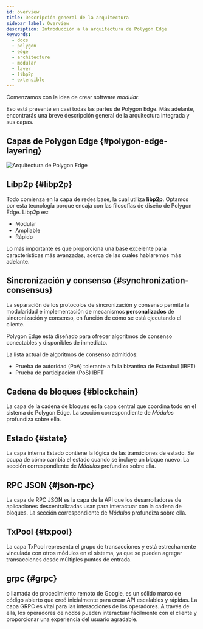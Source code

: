 ```yaml
---
id: overview
title: Descripción general de la arquitectura
sidebar_label: Overview
description: Introducción a la arquitectura de Polygon Edge
keywords:
  - docs
  - polygon
  - edge
  - architecture
  - modular
  - layer
  - libp2p
  - extensible
---
```


Comenzamos con la idea de crear software *modular*.

Eso está presente en casi todas las partes de Polygon Edge. Más adelante, encontrarás una breve descripción general de la
arquitectura integrada y sus capas.

## Capas de Polygon Edge {#polygon-edge-layering}

![Arquitectura de Polygon Edge](/img/edge/Architecture.jpg)

## Libp2p {#libp2p}

Todo comienza en la capa de redes base, la cual utiliza **libp2p**. Optamos por esta tecnología porque
encaja con las filosofías de diseño de Polygon Edge. Libp2p es:

- Modular
- Ampliable
- Rápido

Lo más importante es que proporciona una base excelente para características más avanzadas, acerca de las cuales hablaremos más adelante.


## Sincronización y consenso {#synchronization-consensus}
La separación de los protocolos de sincronización y consenso permite la modularidad e implementación de mecanismos **personalizados** de sincronización y consenso, en función de cómo se está ejecutando el cliente.

Polygon Edge está diseñado para ofrecer algoritmos de consenso conectables y disponibles de inmediato.

La lista actual de algoritmos de consenso admitidos:

* Prueba de autoridad (PoA) tolerante a falla bizantina de Estambul (IBFT)
* Prueba de participación (PoS) IBFT

## Cadena de bloques {#blockchain}
La capa de la cadena de bloques es la capa central que coordina todo en el sistema de Polygon Edge. La sección correspondiente de *Módulos* profundiza sobre ella.

## Estado {#state}
La capa interna Estado contiene la lógica de las transiciones de estado. Se ocupa de cómo cambia el estado cuando se incluye un bloque nuevo. La sección correspondiente de *Módulos* profundiza sobre ella.

## RPC JSON {#json-rpc}
La capa de RPC JSON es la capa de la API que los desarrolladores de aplicaciones descentralizadas usan para interactuar con la cadena de bloques. La sección correspondiente de *Módulos* profundiza sobre ella.

## TxPool {#txpool}
La capa TxPool representa el grupo de transacciones y está estrechamente vinculada con otros módulos en el sistema, ya que se pueden agregar transacciones desde múltiples puntos de entrada.

## grpc {#grpc}
 o llamada de procedimiento remoto de Google, es un sólido marco de código abierto que creó inicialmente para crear API escalables y rápidas. La capa GRPC es vital para las interacciones de los operadores. A través de ella, los operadores de nodos pueden interactuar fácilmente con el cliente y proporcionar una experiencia del usuario agradable.
